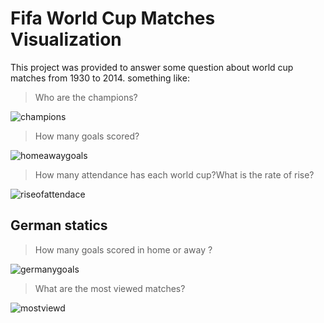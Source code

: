 # Fifa World Cup Matches Visualization


This project was provided to answer some question about world cup matches from 1930 to 2014. something like:

> Who are the champions?


![champions](https://user-images.githubusercontent.com/28765557/43043340-234efcb8-8da7-11e8-99b0-3c6864f42e0c.png)

> How many goals scored?

![homeawaygoals](https://user-images.githubusercontent.com/28765557/43043348-4c999934-8da7-11e8-9da1-3c08491439de.png)

> How many attendance has each world cup?What is the rate of rise?

![riseofattendace](https://user-images.githubusercontent.com/28765557/43043351-4cf59dc4-8da7-11e8-9378-adbb2fb83a00.png)

## German statics
> How many goals scored in home or away ?

![germanygoals](https://user-images.githubusercontent.com/28765557/43043347-4c6c4c2c-8da7-11e8-99e3-9254e5bb96a3.png)

> What are the most viewed matches? 

![mostviewd](https://user-images.githubusercontent.com/28765557/43043350-4cc72732-8da7-11e8-9a56-59becf08389a.png)


